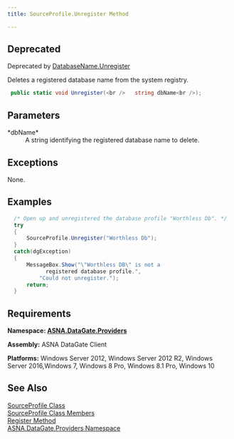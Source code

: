```yaml
---
title: SourceProfile.Unregister Method

---
```


## <span style="font-color:red">Deprecated</span>
Deprecated by [DatabaseName.Unregister](database-name-class-unregister-method.html)

Deletes a registered database name from the system registry.

```cs
 public static void Unregister(<br />   string dbName<br />);
```


## Parameters

<dl>
        <dd />
        <dt>
 *dbName* 
        </dt>
        <dd>	A string identifying the registered database name to delete.
						</dd>
</dl>

## Exceptions

None.
## Examples 


```cs 
  /* Open up and unregistered the database profile "Worthless Db". */
  try
  {
      SourceProfile.Unregister("Worthless Db");
  }
  catch(dgException)
  {
      MessageBox.Show("\"Worthless DB\" is not a 
            registered database profile.",
          "Could not unregister.");
      return;
  }
```

## Requirements

**Namespace: [ ASNA.DataGate.Providers](datagate-providers-namespace.html)** 

**Assembly:** ASNA DataGate Client 

**Platforms:** Windows Server 2012, Windows Server 2012 R2, Windows Server 2016,Windows 7, Windows 8 Pro, Windows 8.1 Pro, Windows 10
## See Also


[SourceProfile Class](source-profile-class.html) <br />
[SourceProfile Class Members](source-profile-members.html) <br />
[Register Method](source-profile-class-register-method.html)<br />
[ASNA.DataGate.Providers Namespace](datagate-providers-namespace.html)

